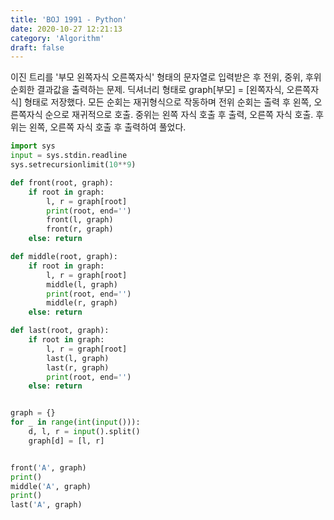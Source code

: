 ```yaml
---
title: 'BOJ 1991 - Python'
date: 2020-10-27 12:21:13
category: 'Algorithm'
draft: false
---
```


이진 트리를 '부모 왼쪽자식 오른쪽자식' 형태의 문자열로 입력받은 후 전위, 중위, 후위 순회한 결과값을 출력하는 문제. 딕셔너리 형태로 graph[부모] = [왼쪽자식, 오른쪽자식] 형태로 저장했다. 모든 순회는 재귀형식으로 작동하며 전위 순회는 출력 후 왼쪽, 오른쪽자식 순으로 재귀적으로 호출. 중위는 왼쪽 자식 호출 후 출력, 오른쪽 자식 호출. 후위는 왼쪽, 오른쪽 자식 호출 후 출력하여 풀었다.

```python
import sys
input = sys.stdin.readline
sys.setrecursionlimit(10**9)

def front(root, graph):
    if root in graph:
        l, r = graph[root]
        print(root, end='')
        front(l, graph)
        front(r, graph)
    else: return

def middle(root, graph):
    if root in graph:
        l, r = graph[root]
        middle(l, graph)
        print(root, end='')
        middle(r, graph)
    else: return

def last(root, graph):
    if root in graph:
        l, r = graph[root]
        last(l, graph)
        last(r, graph)
        print(root, end='')
    else: return


graph = {}
for _ in range(int(input())):
    d, l, r = input().split()
    graph[d] = [l, r]


front('A', graph)
print()
middle('A', graph)
print()
last('A', graph)

```
